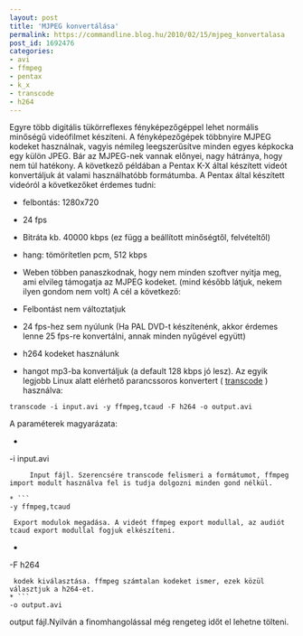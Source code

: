 ```yaml
---
layout: post
title: 'MJPEG konvertálása'
permalink: https://commandline.blog.hu/2010/02/15/mjpeg_konvertalasa
post_id: 1692476
categories: 
- avi
- ffmpeg
- pentax
- k_x
- transcode
- h264
---
```


Egyre több digitális tükörreflexes fényképezőgéppel lehet normális minőségű videófilmet készíteni. A fényképezőgépek többnyire MJPEG kodeket használnak, vagyis némileg leegszerűsítve minden egyes képkocka egy külön JPEG. Bár az MJPEG-nek vannak előnyei, nagy hátránya, hogy nem túl hatékony. 
A következő példában a Pentax K-X által készített videót konvertáljuk át valami használhatóbb formátumba. A Pentax által készített videóról a következőket érdemes tudni: 
* felbontás: 1280x720
     
* 24 fps
     
* Bitráta kb. 40000 kbps (ez függ a beállított minőségtől, felvételtől)
     
* hang: tömörítetlen pcm, 512 kbps
     
* Weben többen panaszkodnak, hogy nem minden szoftver nyitja meg, ami elvileg támogatja az MJPEG kodeket. (mind később látjuk, nekem ilyen gondom nem volt) 
A cél a következő: 
* Felbontást nem változtatjuk
     
* 24 fps-hez sem nyúlunk (Ha PAL DVD-t készítenénk, akkor érdemes lenne 25 fps-re konvertálni, annak minden nyűgével együtt)
     
* h264 kodeket használunk
     
* hangot mp3-ba konvertáljuk (a default 128 kbps jó lesz). 
Az egyik legjobb Linux alatt elérhető parancssoros konvertert ( 
[transcode](http://tcforge.berlios.de/) ) használva: 
```
transcode -i input.avi -y ffmpeg,tcaud -F h264 -o output.avi
``` 
A paraméterek magyarázata: 
* ```
-i input.avi
```
     Input fájl. Szerencsére transcode felismeri a formátumot, ffmpeg import modult használva fel is tudja dolgozni minden gond nélkül.
     
* ```
-y ffmpeg,tcaud
```
     Export modulok megadása. A videót ffmpeg export modullal, az audiót tcaud export modullal fogjuk elkészíteni.
     
* ```
-F h264
```
 kodek kiválasztása. ffmpeg számtalan kodeket ismer, ezek közül választjuk a h264-et.
* ```
-o output.avi
```
 output fájl.Nyilván a finomhangolással még rengeteg időt el lehetne tölteni. 
  
  
 